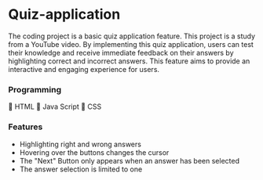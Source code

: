 # Quiz-application
The coding project is a basic quiz application feature. This project is a study from a YouTube video. 
By implementing this quiz application, users can test their knowledge and receive immediate feedback on their answers by highlighting correct and incorrect answers. 
This feature aims to provide an interactive and engaging experience for users. 

### Programming
👀 HTML
🧠 Java Script
💅 CSS

### Features

- Highlighting right and wrong answers
- Hovering over the buttons changes the cursor
- The "Next" Button only appears when an answer has been selected
- The answer selection is limited to one 
